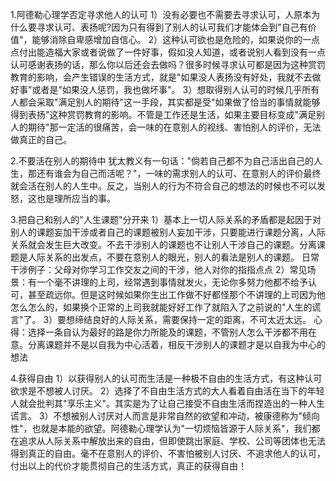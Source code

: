 1.阿德勒心理学否定寻求他人的认可
1）没有必要也不需要去寻求认可，人原本为什么要寻求认可、表扬呢?因为只有得到了别人的认可我们才能体会到"自己有价值"，能够消除自卑感增加自信心。
2）这种认可欲也是危险的，如果说你的一点点付出能造福大家或者说做了一件好事，假如没人知道，或者说别人看到没有一点认可感谢表扬的话，那么你以后还会去做吗？很多时候寻求认可都是因为这种赏罚教育的影响，会产生错误的生活方式，就是"如果没人表扬没有好处，我就不去做好事"或者是"如果没人惩罚，我也做坏事"。
3）想取得别人认可的时候几乎所有人都会采取"满足别人的期待"这一手段，其实都是受"如果做了恰当的事情就能够得到表扬"这种赏罚教育的影响。不管是工作还是生活，如果主要目标变成"满足别人的期待"那一定活的很痛苦，会一味的在意别人的视线、害怕别人的评价，无法做真正的自己。

2.不要活在别人的期待中
犹太教义有一句话："倘若自己都不为自己活出自己的人生，那还有谁会为自己而活呢？"，一味的需求别人的认可、在意别人的评价最终就会活在别人的人生中。反之，当别人的行为不符合自己的想法的时候也不可以发怒，这也是理所应当的事。

3.把自己和别人的"人生课题"分开来
1）基本上一切人际关系的矛盾都是起因于对别人的课题妄加干涉或者自己的课题被别人妄加干涉，只要能进行课题分离，人际关系就会发生巨大改变。不去干涉别人的课题也不让别人干涉自己的课题。分离课题是人际关系的出发点，不要在意别人的眼光，别人的看法是别人的课题。
日常干涉例子：父母对你学习工作交友之间的干涉，他人对你的指指点点
2）常见场景：有一个毫不讲理的上司，经常遇到事情就发火，无论你多努力他都不给予认可，甚至疏远你。但是这时候如果你生出工作做不好都怪那个不讲理的上司因为他怎么怎么的，如果换个正常的上司我就能好好工作了就陷入了之前说的"人生的谎言"了。
3）要想缔结良好的人际关系，需要保持一定的距离，不可太近太远。
心得：选择一条自认为最好的路是你力所能及的课题，不管别人怎么干涉都不用在意。分离课题并不是以自我为中心活着，相反干涉别人的课题才是以自我为中心的想法

4.获得自由
1）以获得别人的认可而生活是一种极不自由的生活方式，有这种认可欲求是不想被人讨厌。
2）选择了不自由生活方式的大人看着自由活在当下的年轻人就会批判其"享乐主义"。其实是为了让自己接受不自由生活而捏造出的一种人生谎言。
3）不想被别人讨厌对人而言是非常自然的欲望和冲动，被康德称为"倾向性"，也就是本能的欲望。阿德勒心理学认为"一切烦恼皆源于人际关系"，我们都在追求从人际关系中解放出来的自由，但即使跳出家庭、学校、公司等团体也无法得到真正的自由。毫不在意别人的评价、不害怕被别人讨厌、不追求他人的认可，付出以上的代价才能贯彻自己的生活方式，真正的获得自由！




